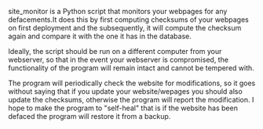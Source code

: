site_monitor is a Python script that monitors your webpages for any defacements.It does this by first computing checksums of your webpages on first deployment and the subsequently, it will compute the checksum again and compare it with the one it has in the database.

Ideally, the script should be run on a different computer from your webserver, so that in the event your webserver is compromised, the functionality of the program will remain intact and cannot be tempered with.

The program will periodically check the website for modifications, so it goes without saying that if you update your website/wepages you should also update the checksums, otherwise the program will report the modification. I hope to make the program to "self-heal" that is if the website has been defaced the program will restore it from a backup.
